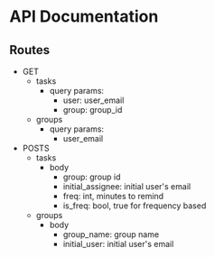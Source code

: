 # API Documentation

## Routes
- GET
  - tasks
    - query params:
      - user: user_email
      - group: group_id
  - groups
    - query params:
      - user_email
- POSTS
  - tasks
    - body
      - group: group id
      - initial_assignee: initial user's email
      - freq: int, minutes to remind
      - is_freq: bool, true for frequency based
  - groups
    - body
      - group_name: group name
      - initial_user: initial user's email